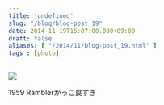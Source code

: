```yaml
---
title: 'undefined'
slug: "/blog/blog-post_19"
date: 2014-11-19T15:07:00.000+09:00
draft: false
aliases: [ "/2014/11/blog-post_19.html" ]
tags : [photo]
---
```


  
![](http://68.media.tumblr.com/f678f8f284e0dbd1523ed7a59208a1d1/tumblr_nfahw9Ony01rwrdpxo1_1280.jpg)  

  
  

1959 Ramblerかっこ良すぎ